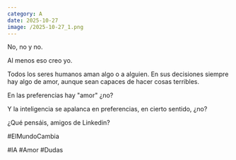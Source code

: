 ```yaml
--- 
category: A 
date: 2025-10-27 
image: /2025-10-27_1.png 
--- 
```


No, no y no. 

Al menos eso creo yo. 

Todos los seres humanos aman algo o a alguien. En sus decisiones siempre hay algo de amor, aunque sean capaces de hacer cosas terribles. 

En las preferencias hay "amor" ¿no?

Y la inteligencia se apalanca en preferencias, en cierto sentido, ¿no?

¿Qué pensáis, amigos de Linkedin?

#ElMundoCambia

#IA #Amor #Dudas